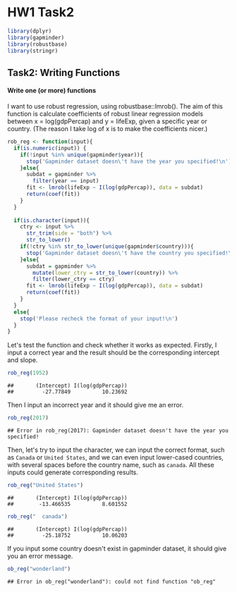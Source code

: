 HW1 Task2
================

``` r
library(dplyr)
library(gapminder)
library(robustbase)
library(stringr)
```

Task2: Writing Functions
------------------------

#### Write one (or more) functions

I want to use robust regression, using robustbase::lmrob(). The aim of this function is calculate coefficients of robust linear regression models between x = log(gdpPercap) and y = lifeExp, given a specific year or country. (The reason I take log of x is to make the coefficients nicer.)

``` r
rob_reg <- function(input){
  if(is.numeric(input)) {
    if(!input %in% unique(gapminder$year)){
      stop('Gapminder dataset doesn\'t have the year you specified!\n')
    }else{
      subdat = gapminder %>%
        filter(year == input)
      fit <- lmrob(lifeExp ~ I(log(gdpPercap)), data = subdat)
      return(coef(fit))
    }
  }
  
  if(is.character(input)){
    ctry <- input %>%
      str_trim(side = "both") %>%
      str_to_lower()
    if(!ctry %in% str_to_lower(unique(gapminder$country))){
      stop('Gapminder dataset doesn\'t have the country you specified!\n')
    }else{
      subdat = gapminder %>%
        mutate(lower_ctry = str_to_lower(country)) %>%
        filter(lower_ctry == ctry)
      fit <- lmrob(lifeExp ~ I(log(gdpPercap)), data = subdat)
      return(coef(fit))
    }
  }
  else{
    stop('Please recheck the format of your input!\n')
  }
}
```

Let's test the function and check whether it works as expected. Firstly, I input a correct year and the result should be the corresponding intercept and slope.

``` r
rob_reg(1952)
```

    ##       (Intercept) I(log(gdpPercap)) 
    ##         -27.77849          10.23692

Then I input an incorrect year and it should give me an error.

``` r
rob_reg(2017)
```

    ## Error in rob_reg(2017): Gapminder dataset doesn't have the year you specified!

Then, let's try to input the character, we can input the correct format, such as `Canada` or `United States`, and we can even input lower-cased countries, with several spaces before the country name, such as `canada`. All these inputs could generate corresponding results.

``` r
rob_reg("United States")
```

    ##       (Intercept) I(log(gdpPercap)) 
    ##        -13.466535          8.601552

``` r
rob_reg("  canada")
```

    ##       (Intercept) I(log(gdpPercap)) 
    ##         -25.18752          10.06203

If you input some country doesn't exist in gapminder dataset, it should give you an error message.

``` r
ob_reg("wonderland")
```

    ## Error in ob_reg("wonderland"): could not find function "ob_reg"
